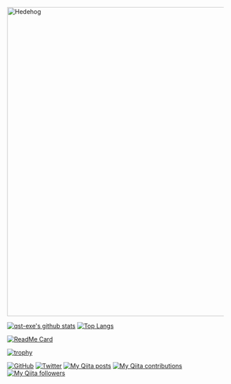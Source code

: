 <img src="https://qiita-image-store.s3.ap-northeast-1.amazonaws.com/0/36927/4c966c32-dc69-0eeb-6542-394d8bfbfa43.jpeg" width="720" alt="Hedehog">

[![qst-exe's github stats](https://github-readme-stats.vercel.app/api?username=qst-exe&show_icons=true&count_private=true&theme=flag-india)](https://github.com/qst-exe "qst-exe's github stats")
[![Top Langs](https://github-readme-stats.vercel.app/api/top-langs/?username=qst-exe&count_private=true&theme=flag-india)](https://github.com/qst-exe "Top Langs")

[![ReadMe Card](https://github-readme-stats.vercel.app/api/pin/?username=qst-exe&repo=spearly_flutter&show_owner=true)](https://github.com/qst-exe/spearly_flutter)

[![trophy](https://github-profile-trophy.vercel.app/?username=qst-exe&count_private=true&theme=flag-india)](https://github.com/qst-exe "trophy")

[![GitHub](https://img.shields.io/github/followers/qst-exe?style=social)](https://github.com/qst-exe "GitHub")
[![Twitter](https://img.shields.io/twitter/follow/qst_exe?style=social)](https://twitter.com/qst_exe "Twitter")
[![My Qiita posts](https://qiita-badge.apiapi.app/s/qst_exe/posts.svg)](http://qiita.com/qst_exe)
[![My Qiita contributions](https://qiita-badge.apiapi.app/s/qst_exe/contributions.svg)](http://qiita.com/qst_exe)
[![My Qiita followers](https://qiita-badge.apiapi.app/s/qst_exe/followers.svg)](http://qiita.com/qst_exe)


<!--
**qst-exe/qst-exe** is a ✨ _special_ ✨ repository because its `README.md` (this file) appears on your GitHub profile.

Here are some ideas to get you started:

- 🔭 I’m currently working on ...
- 🌱 I’m currently learning ...
- 👯 I’m looking to collaborate on ...
- 🤔 I’m looking for help with ...
- 💬 Ask me about ...
- 📫 How to reach me: ...
- 😄 Pronouns: ...
- ⚡ Fun fact: ...
-->
